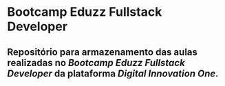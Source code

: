 # Bootcamp Eduzz Fullstack Developer
## Repositório para armazenamento das aulas realizadas no *Bootcamp Eduzz Fullstack Developer* da plataforma *Digital Innovation One*.
